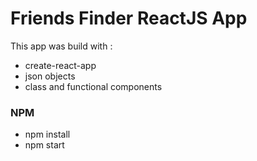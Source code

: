 # Friends Finder ReactJS App

This app was build with :
* create-react-app
* json objects
* class and functional components

### NPM
* npm install
* npm start

